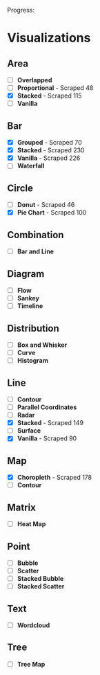 Progress:

# Visualizations

## Area
- [ ] **Overlapped**
- [ ] **Proportional** - Scraped 48
- [x] **Stacked** - Scraped 115
- [ ] **Vanilla**

## Bar
- [x] **Grouped** - Scraped 70
- [x] **Stacked** - Scraped 230
- [X] **Vanilla** - Scraped 226
- [ ] **Waterfall**

## Circle
- [ ] **Donut** - Scraped 46
- [x] **Pie Chart** - Scraped 100

## Combination
- [ ] **Bar and Line**

## Diagram
- [ ] **Flow**
- [ ] **Sankey**
- [ ] **Timeline**

## Distribution
- [ ] **Box and Whisker**
- [ ] **Curve**
- [ ] **Histogram**

## Line
- [ ] **Contour**
- [ ] **Parallel Coordinates**
- [ ] **Radar**
- [x] **Stacked** - Scraped 149
- [ ] **Surface**
- [x] **Vanilla** - Scraped 90

## Map
- [x] **Choropleth** - Scraped 178
- [ ] **Contour**

## Matrix
- [ ] **Heat Map**

## Point
- [ ] **Bubble**
- [ ] **Scatter**
- [ ] **Stacked Bubble**
- [ ] **Stacked Scatter**

## Text
- [ ] **Wordcloud**

## Tree
- [ ] **Tree Map**
